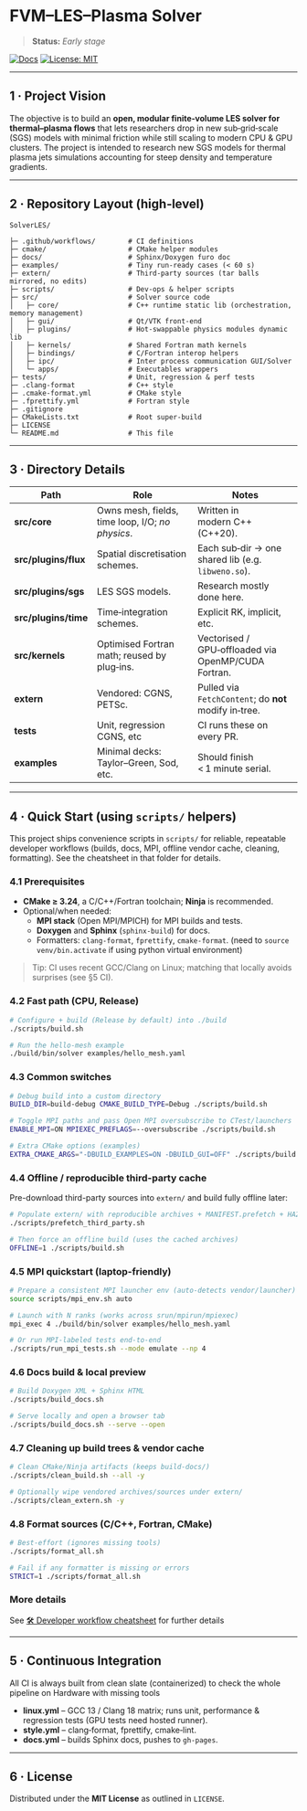 # FVM–LES–Plasma Solver

> **Status:** _Early stage_

[![Docs](https://img.shields.io/badge/docs-online-blue)](https://primcfd.github.io/SolverLES/)
[![License: MIT](https://img.shields.io/badge/License-MIT-yellow.svg)](https://opensource.org/licenses/MIT)

---

## 1&nbsp;· Project Vision

The objective is to build an **open, modular finite‑volume LES solver for thermal–plasma flows** that lets researchers drop in new sub‑grid‑scale (SGS) models with minimal friction while still scaling to modern CPU & GPU clusters. The project is intended to research new SGS models for thermal plasma jets simulations accounting for steep density and temperature gradients.

---

## 2&nbsp;· Repository Layout (high‑level)

```text
SolverLES/

├─ .github/workflows/        # CI definitions
├─ cmake/                    # CMake helper modules
├─ docs/                     # Sphinx/Doxygen furo doc
├─ examples/                 # Tiny run‑ready cases (< 60 s)
├─ extern/                   # Third‑party sources (tar balls mirrored, no edits)
├─ scripts/                  # Dev‑ops & helper scripts
├─ src/                      # Solver source code
│   ├─ core/                 # C++ runtime static lib (orchestration, memory management)
│   ├─ gui/                  # Qt/VTK front‑end
│   ├─ plugins/              # Hot‑swappable physics modules dynamic lib
│   ├─ kernels/              # Shared Fortran math kernels
│   ├─ bindings/             # C/Fortran interop helpers
│   ├─ ipc/                  # Inter process communication GUI/Solver
│   └─ apps/                 # Executables wrappers
├─ tests/                    # Unit, regression & perf tests
├─ .clang-format             # C++ style
├─ .cmake-format.yml         # CMake style
├─ .fprettify.yml            # Fortran style
├─ .gitignore
├─ CMakeLists.txt            # Root super‑build
├─ LICENSE
└─ README.md                 # This file
```

---

## 3&nbsp;· Directory Details

| Path | Role | Notes |
|------|------|-------|
| **src/core** | Owns mesh, fields, time loop, I/O; _no physics_. | Written in modern C++ (C++20). |
| **src/plugins/flux** | Spatial discretisation schemes. | Each sub‑dir → one shared lib (e.g. `libweno.so`). |
| **src/plugins/sgs** | LES SGS models. | Research mostly done here. |
| **src/plugins/time** | Time‑integration schemes. | Explicit RK, implicit, etc. |
| **src/kernels** | Optimised Fortran math; reused by plug‑ins. | Vectorised / GPU‑offloaded via OpenMP/CUDA Fortran. |
| **extern** | Vendored: CGNS, PETSc. | Pulled via `FetchContent`; do **not** modify in‑tree. |
| **tests** | Unit, regression CGNS, etc | CI runs these on every PR. |
| **examples** | Minimal decks: Taylor–Green, Sod, etc. | Should finish < 1 minute serial. |

---

## 4&nbsp;· Quick Start (using `scripts/` helpers)

This project ships convenience scripts in `scripts/` for reliable, repeatable developer workflows (builds, docs, MPI, offline vendor cache, cleaning, formatting). See the cheatsheet in that folder for details.  

### 4.1 Prerequisites
- **CMake ≥ 3.24**, a C/C++/Fortran toolchain; **Ninja** is recommended.  
- Optional/when needed:
  - **MPI stack** (Open MPI/MPICH) for MPI builds and tests.
  - **Doxygen** and **Sphinx** (`sphinx-build`) for docs.
  - Formatters: `clang-format`, `fprettify`, `cmake-format`. (need to `source venv/bin.activate` if using python virtual environment)

> Tip: CI uses recent GCC/Clang on Linux; matching that locally avoids surprises (see §5 CI).  

### 4.2 Fast path (CPU, Release)
```bash
# Configure + build (Release by default) into ./build
./scripts/build.sh

# Run the hello-mesh example
./build/bin/solver examples/hello_mesh.yaml
```

### 4.3 Common switches
```bash
# Debug build into a custom directory
BUILD_DIR=build-debug CMAKE_BUILD_TYPE=Debug ./scripts/build.sh

# Toggle MPI paths and pass Open MPI oversubscribe to CTest/launchers
ENABLE_MPI=ON MPIEXEC_PREFLAGS=--oversubscribe ./scripts/build.sh

# Extra CMake options (examples)
EXTRA_CMAKE_ARGS="-DBUILD_EXAMPLES=ON -DBUILD_GUI=OFF" ./scripts/build.sh
```

### 4.4 Offline / reproducible third-party cache
Pre-download third-party sources into `extern/` and build fully offline later:
```bash
# Populate extern/ with reproducible archives + MANIFEST.prefetch + HA256SUMS
./scripts/prefetch_third_party.sh

# Then force an offline build (uses the cached archives)
OFFLINE=1 ./scripts/build.sh
```

### 4.5 MPI quickstart (laptop-friendly)
```bash
# Prepare a consistent MPI launcher env (auto-detects vendor/launcher)
source scripts/mpi_env.sh auto

# Launch with N ranks (works across srun/mpirun/mpiexec)
mpi_exec 4 ./build/bin/solver examples/hello_mesh.yaml

# Or run MPI-labeled tests end-to-end
./scripts/run_mpi_tests.sh --mode emulate --np 4
```

### 4.6 Docs build & local preview
```bash
# Build Doxygen XML + Sphinx HTML
./scripts/build_docs.sh

# Serve locally and open a browser tab
./scripts/build_docs.sh --serve --open
```

### 4.7 Cleaning up build trees & vendor cache
```bash
# Clean CMake/Ninja artifacts (keeps build-docs/)
./scripts/clean_build.sh --all -y

# Optionally wipe vendored archives/sources under extern/
./scripts/clean_extern.sh -y
```

### 4.8 Format sources (C/C++, Fortran, CMake)
```bash
# Best-effort (ignores missing tools)
./scripts/format_all.sh

# Fail if any formatter is missing or errors
STRICT=1 ./scripts/format_all.sh
```
### More details
See [🛠️ Developer workflow cheatsheet](/scripts/README.md) for further details

---

## 5&nbsp;· Continuous Integration
All CI is always built from clean slate (containerized) to check the whole pipeline on Hardware with missing tools

* **linux.yml** – GCC 13 / Clang 18 matrix; runs unit, performance & regression tests (GPU tests need hosted runner).
* **style.yml** – clang‑format, fprettify, cmake‑lint.
* **docs.yml** – builds Sphinx docs, pushes to `gh-pages`.

---

## 6&nbsp;· License

Distributed under the **MIT License** as outlined in `LICENSE`.

